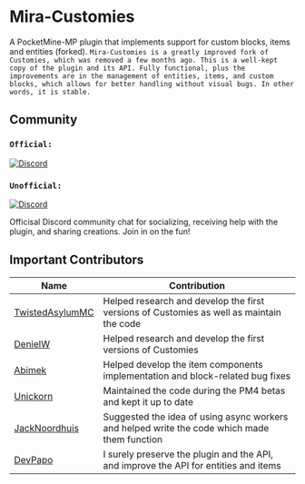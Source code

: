 # Mira-Customies

A PocketMine-MP plugin that implements support for custom blocks, items and entities (forked). 
`Mira-Customies is a greatly improved fork of Customies, which was removed a few months ago. This is a well-kept copy of the plugin and its API. Fully functional, plus the improvements are in the management of entities, items, and custom blocks, which allows for better handling without visual bugs. In other words, it is stable.`


## Community

### `Official:`
<a href="https://discord.gg/Tm6wGxWqgh"><img src="https://img.shields.io/discord/989466131305754625?label=discord&color=7289DA&logo=discord" alt="Discord" /></a>
### `Unofficial:`
<a href="https://discord.gg/scon"><img src="https://img.shields.io/discord/989466131305754625?label=discord&color=7289DA&logo=discord" alt="Discord" /></a>

Officisal Discord community chat for socializing, receiving help with the plugin, and sharing creations. Join in on the
fun!


## Important Contributors

| Name                                                  | Contribution                                                                                 |
|-------------------------------------------------------|----------------------------------------------------------------------------------------------|
| [TwistedAsylumMC](https://github.com/TwistedAsylumMC) | Helped research and develop the first versions of Customies as well as maintain the code     |
| [DenielW](https://github.com/DenielWorld)             | Helped research and develop the first versions of Customies                                  |
| [Abimek](https://github.com/abimek)                   | Helped develop the item components implementation and block-related bug fixes                |
| [Unickorn](https://github.com/Unickorn)               | Maintained the code during the PM4 betas and kept it up to date                              |
| [JackNoordhuis](https://github.com/JackNoordhuis)     | Suggested the idea of using async workers and helped write the code which made them function |
| [DevPapo](https://github.com/devpapo)                 | I surely preserve the plugin and the API, and improve the API for entities and items         |
